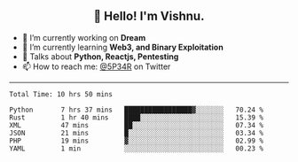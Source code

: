 <h2 align="center">👋 Hello! I'm Vishnu.</h2>


- 🔭 I’m currently working on **Dream**
- 🌱 I’m currently learning **Web3, and Binary Exploitation**
- 💬 Talks about **Python, Reactjs, Pentesting**
- 📫 How to reach me: [@5P34R](https://twitter.com/Vishnu27302693) on Twitter

---
<!--START_SECTION:waka-->

```text
Total Time: 10 hrs 50 mins

Python       7 hrs 37 mins   █████████████████▓░░░░░░░   70.24 %
Rust         1 hr 40 mins    ████░░░░░░░░░░░░░░░░░░░░░   15.39 %
XML          47 mins         ██░░░░░░░░░░░░░░░░░░░░░░░   07.34 %
JSON         21 mins         █░░░░░░░░░░░░░░░░░░░░░░░░   03.34 %
PHP          19 mins         ▓░░░░░░░░░░░░░░░░░░░░░░░░   02.99 %
YAML         1 min           ░░░░░░░░░░░░░░░░░░░░░░░░░   00.23 %
```

<!--END_SECTION:waka-->
